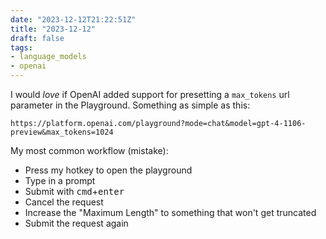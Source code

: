```yaml
---
date: "2023-12-12T21:22:51Z"
title: "2023-12-12"
draft: false
tags:
- language_models
- openai
---
```


I would _love_ if OpenAI added support for presetting a `max_tokens` url parameter in the Playground.
Something as simple as this:

```text
https://platform.openai.com/playground?mode=chat&model=gpt-4-1106-preview&max_tokens=1024
```

My most common workflow (mistake):

- Press my hotkey to open the playground
- Type in a prompt
- Submit with <kbd>cmd</kbd>+<kbd>enter</kbd>
- Cancel the request
- Increase the "Maximum Length" to something that won't get truncated
- Submit the request again
